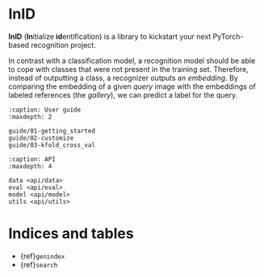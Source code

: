 # InID

**InID** (**In**itialize **id**entification) is a library to kickstart your next PyTorch-based recognition project.

In contrast with a classification model, a recognition model should be able to cope with classes that were not present in the training set. Therefore, instead of outputting a class, a recognizer outputs an *embedding*. By comparing the embedding of a given *query* image with the embeddings of labeled references (the *gallery*), we can predict a label for the query.

```{toctree}
:caption: User guide
:maxdepth: 2

guide/01-getting_started
guide/02-customize
guide/03-kfold_cross_val
```

```{toctree}
:caption: API
:maxdepth: 4

data <api/data>
eval <api/eval>
model <api/model>
utils <api/utils>
```

# Indices and tables

- {ref}`genindex`
- {ref}`search`
